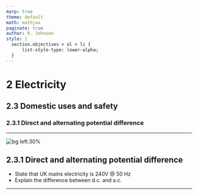 ```yaml
---
marp: true
theme: default
math: mathjax
paginate: true
author: R. Johnson
style: |
  section.objectives > ol > li {
      list-style-type: lower-alpha;
  }
---
```


# 2 Electricity
## 2.3 Domestic uses and safety
### 2.3.1 Direct and alternating potential difference

---

<!-- _class: objectives -->

![bg left:30%](https://images.unsplash.com/photo-1492962827063-e5ea0d8c01f5?ixlib=rb-4.0.3&ixid=MnwxMjA3fDB8MHxwaG90by1wYWdlfHx8fGVufDB8fHx8&auto=format&fit=crop&w=2121&q=80)
## 2.3.1 Direct and alternating potential difference


- State that UK mains electricity is 240V @ 50 Hz
- Explain the difference between d.c. and a.c.



---